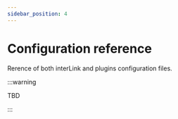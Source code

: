 ```yaml
---
sidebar_position: 4
---
```


# Configuration reference

Rerence of both interLink and plugins configuration files.

:::warning

TBD

:::
